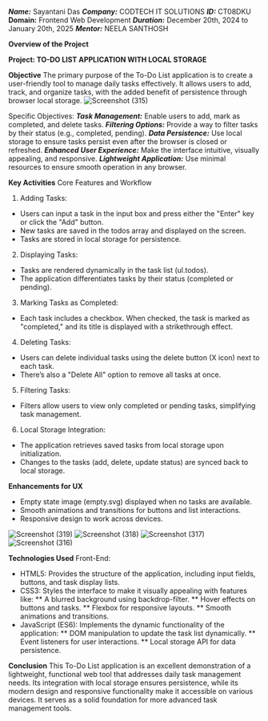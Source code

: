 ***Name:*** Sayantani Das
***Company:*** CODTECH IT SOLUTIONS
***ID:*** CT08DKU
**Domain:** Frontend Web Development
***Duration:*** December 20th, 2024 to January 20th, 2025
***Mentor:*** NEELA SANTHOSH


**Overview of the Project**

**Project: TO-DO LIST APPLICATION WITH LOCAL STORAGE**

**Objective**
The primary purpose of the To-Do List application is to create a user-friendly tool to manage daily tasks effectively. It allows users to add, track, and organize tasks, with the added benefit of persistence through browser local storage.
![Screenshot (315)](https://github.com/user-attachments/assets/5d4598ea-924a-4af3-8f68-bb896f36ba74)

Specific Objectives: 
***Task Management:*** Enable users to add, mark as completed, and delete tasks.
***Filtering Options:*** Provide a way to filter tasks by their status (e.g., completed, pending).
***Data Persistence:*** Use local storage to ensure tasks persist even after the browser is closed or refreshed.
***Enhanced User Experience:*** Make the interface intuitive, visually appealing, and responsive.
***Lightweight Application:*** Use minimal resources to ensure smooth operation in any browser.

**Key Activities**
Core Features and Workflow

1) Adding Tasks:
* Users can input a task in the input box and press either the "Enter" key or click the "Add" button.
* New tasks are saved in the todos array and displayed on the screen.
* Tasks are stored in local storage for persistence.

2) Displaying Tasks:
* Tasks are rendered dynamically in the task list (ul.todos).
* The application differentiates tasks by their status (completed or pending).

3) Marking Tasks as Completed:
* Each task includes a checkbox. When checked, the task is marked as "completed," and its title is   displayed with a strikethrough effect.

4) Deleting Tasks:
* Users can delete individual tasks using the delete button (X icon) next to each task.
* There’s also a "Delete All" option to remove all tasks at once.

5) Filtering Tasks:
* Filters allow users to view only completed or pending tasks, simplifying task management.

6) Local Storage Integration:
* The application retrieves saved tasks from local storage upon initialization.
* Changes to the tasks (add, delete, update status) are synced back to local storage.

**Enhancements for UX**
* Empty state image (empty.svg) displayed when no tasks are available.
* Smooth animations and transitions for buttons and list interactions.
* Responsive design to work across devices.

![Screenshot (319)](https://github.com/user-attachments/assets/63c4c4d5-3418-4ded-b6bc-1b54e341010c)
![Screenshot (318)](https://github.com/user-attachments/assets/b3ffc270-cd2b-4573-b217-daa9ef05988d)
![Screenshot (317)](https://github.com/user-attachments/assets/71f457b2-4e31-41aa-b214-742c86e848bc)
![Screenshot (316)](https://github.com/user-attachments/assets/b6d6f15b-53f0-4a06-b42f-270c879fa9af)


**Technologies Used**
Front-End:
* HTML5: Provides the structure of the application, including input fields, buttons, and task display lists.
* CSS3: Styles the interface to make it visually appealing with features like:
        ** A blurred background using backdrop-filter.
        ** Hover effects on buttons and tasks.
        ** Flexbox for responsive layouts.
        ** Smooth animations and transitions.
* JavaScript (ES6): Implements the dynamic functionality of the application:
        ** DOM manipulation to update the task list dynamically.
        ** Event listeners for user interactions.
        ** Local storage API for data persistence.

**Conclusion**
This To-Do List application is an excellent demonstration of a lightweight, functional web tool that addresses daily task management needs. Its integration with local storage ensures persistence, while its modern design and responsive functionality make it accessible on various devices. It serves as a solid foundation for more advanced task management tools.
